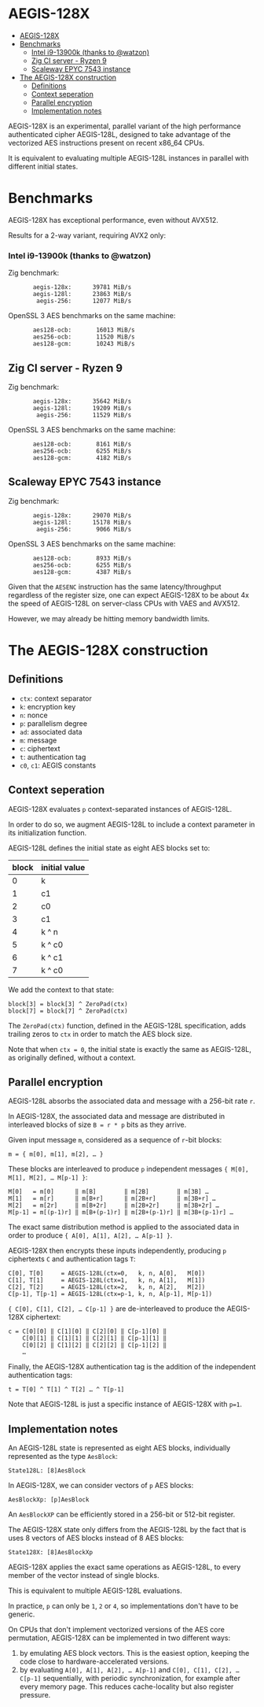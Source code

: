 # AEGIS-128X

- [AEGIS-128X](#aegis-128x)
- [Benchmarks](#benchmarks)
    - [Intel i9-13900k (thanks to @watzon)](#intel-i9-13900k-thanks-to-watzon)
  - [Zig CI server - Ryzen 9](#zig-ci-server---ryzen-9)
  - [Scaleway EPYC 7543 instance](#scaleway-epyc-7543-instance)
- [The AEGIS-128X construction](#the-aegis-128x-construction)
  - [Definitions](#definitions)
  - [Context seperation](#context-seperation)
  - [Parallel encryption](#parallel-encryption)
  - [Implementation notes](#implementation-notes)

AEGIS-128X is an experimental, parallel variant of the high performance authenticated cipher AEGIS-128L, designed to take advantage of the vectorized AES instructions present on recent x86_64 CPUs.

It is equivalent to evaluating multiple AEGIS-128L instances in parallel with different initial states.

# Benchmarks

AEGIS-128X has exceptional performance, even without AVX512.

Results for a 2-way variant, requiring AVX2 only:

### Intel i9-13900k (thanks to @watzon)

Zig benchmark:

```
       aegis-128x:      39781 MiB/s
       aegis-128l:      23863 MiB/s
        aegis-256:      12077 MiB/s
```

OpenSSL 3 AES benchmarks on the same machine:

```
       aes128-ocb:       16013 MiB/s
       aes256-ocb:       11520 MiB/s
       aes128-gcm:       10243 MiB/s
```

## Zig CI server - Ryzen 9

Zig benchmark:

```
       aegis-128x:      35642 MiB/s
       aegis-128l:      19209 MiB/s
        aegis-256:      11529 MiB/s
```

OpenSSL 3 AES benchmarks on the same machine:

```
       aes128-ocb:       8161 MiB/s
       aes256-ocb:       6255 MiB/s
       aes128-gcm:       4182 MiB/s
```

## Scaleway EPYC 7543 instance

Zig benchmark:

```
       aegis-128x:      29070 MiB/s
       aegis-128l:      15178 MiB/s
        aegis-256:       9066 MiB/s
```

OpenSSL 3 AES benchmarks on the same machine:

```
       aes128-ocb:       8933 MiB/s
       aes256-ocb:       6255 MiB/s
       aes128-gcm:       4387 MiB/s
```

Given that the `AESENC` instruction has the same latency/throughput regardless of the register size, one can expect AEGIS-128X to be about 4x the speed of AEGIS-128L on server-class CPUs with VAES and AVX512.

However, we may already be hitting memory bandwidth limits.

# The AEGIS-128X construction

## Definitions

- `ctx`: context separator
- `k`: encryption key
- `n`: nonce
- `p`: parallelism degree
- `ad`: associated data
- `m`: message
- `c`: ciphertext
- `t`: authentication tag
- `c0`, `c1`: AEGIS constants

## Context seperation

AEGIS-128X evaluates `p` context-separated instances of AEGIS-128L.

In order to do so, we augment AEGIS-128L to include a context parameter in its initialization function.

AEGIS-128L defines the initial state as eight AES blocks set to:

| block | initial value |
| ----- | ------------- |
| 0     | k             |
| 1     | c1            |
| 2     | c0            |
| 3     | c1            |
| 4     | k ^ n         |
| 5     | k ^ c0        |
| 6     | k ^ c1        |
| 7     | k ^ c0        |

We add the context to that state:

```
block[3] = block[3] ^ ZeroPad(ctx)
block[7] = block[7] ^ ZeroPad(ctx)
```

The `ZeroPad(ctx)` function, defined in the AEGIS-128L specification, adds trailing zeros to `ctx` in order to match the AES block size.

Note that when `ctx = 0`, the initial state is exactly the same as AEGIS-128L, as originally defined, without a context.

## Parallel encryption

AEGIS-128L absorbs the associated data and message with a 256-bit rate `r`.

In AEGIS-128X, the associated data and message are distributed in interleaved blocks of size `B = r * p` bits as they arrive.

Given input message `m`, considered as a sequence of `r`-bit blocks:

```
m = { m[0], m[1], m[2], … }
```

These blocks are interleaved to produce `p` independent messages `{ M[0], M[1], M[2], … M[p-1] }`:

```
M[0]   = m[0]      ‖ m[B]        ‖ m[2B]        ‖ m[3B] …
M[1]   = m[r]      ‖ m[B+r]      ‖ m[2B+r]      ‖ m[3B+r] …
M[2]   = m[2r]     ‖ m[B+2r]     ‖ m[2B+2r]     ‖ m[3B+2r] …
M[p-1] = m[(p-1)r] ‖ m[B+(p-1)r] ‖ m[2B+(p-1)r] ‖ m[3B+(p-1)r] …
```

The exact same distribution method is applied to the associated data in order to produce `{ A[0], A[1], A[2], … A[p-1] }`.

AEGIS-128X then encrypts these inputs independently, producing `p` ciphertexts `C` and authentication tags `T`:

```
C[0], T[0]     = AEGIS-128L(ctx=0,   k, n, A[0],   M[0])
C[1], T[1]     = AEGIS-128L(ctx=1,   k, n, A[1],   M[1])
C[2], T[2]     = AEGIS-128L(ctx=2,   k, n, A[2],   M[2])
C[p-1], T[p-1] = AEGIS-128L(ctx=p-1, k, n, A[p-1], M[p-1])
```

`{ C[0], C[1], C[2], … C[p-1] }` are de-interleaved to produce the AEGIS-128X ciphertext:

```
c = C[0][0] ‖ C[1][0] ‖ C[2][0] ‖ C[p-1][0] ‖
    C[0][1] ‖ C[1][1] ‖ C[2][1] ‖ C[p-1][1] ‖
    C[0][2] ‖ C[1][2] ‖ C[2][2] ‖ C[p-1][2] ‖
    …
```

Finally, the AEGIS-128X authentication tag is the addition of the independent authentication tags:

```
t = T[0] ^ T[1] ^ T[2] … ^ T[p-1]
```

Note that AEGIS-128L is just a specific instance of AEGIS-128X with `p=1`.

## Implementation notes

An AEGIS-128L state is represented as eight AES blocks, individually represented as the type `AesBlock`:

```
State128L: [8]AesBlock
```

In AEGIS-128X, we can consider vectors of `p` AES blocks:

```
AesBlockXp: [p]AesBlock
```

An `AesBlockXP` can be efficiently stored in a 256-bit or 512-bit register.

The AEGIS-128X state only differs from the AEGIS-128L by the fact that is uses 8 vectors of AES blocks instead of 8 AES blocks:

```
State128X: [8]AesBlockXp
```

AEGIS-128X applies the exact same operations as AEGIS-128L, to every member of the vector instead of single blocks.

This is equivalent to multiple AEGIS-128L evaluations.

In practice, `p` can only be `1`, `2` or `4`, so implementations don't have to be generic.

On CPUs that don't implement vectorized versions of the AES core permutation, AEGIS-128X can be implemented in two different ways:

1) by emulating AES block vectors. This is the easiest option, keeping the code close to hardware-accelerated versions.
2) by evaluating `A[0], A[1], A[2], … A[p-1]` and `C[0], C[1], C[2], … C[p-1]` sequentially, with periodic synchronization, for example after every memory page. This reduces cache-locality but also register pressure.